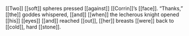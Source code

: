 [[Two]] [[soft]] spheres pressed [[against]] [[Corrin]]’s [[face]]. “Thanks,” [[the]] goddes whispered, [[and]] [[when]] the lecherous knight opened [[his]] [[eyes]] [[and]] reached [[out]], [[her]] breasts [[were]] back to [[cold]], hard [[stone]].